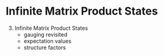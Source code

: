 Infinite Matrix Product States
==============================

3. Infinite Matrix Product States
	- gauging revisited
	- expectation values
	- structure factors